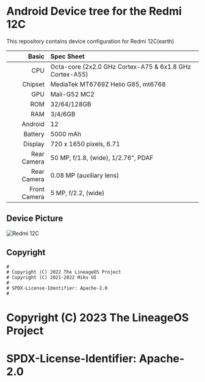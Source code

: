 # Android Device tree for the Redmi 12C

This repository contains device configuration for Redmi 12C(earth)

Basic   | Spec Sheet
-------:|:----------
CPU     | Octa-core (2x2.0 GHz Cortex-A75 & 6x1.8 GHz Cortex-A55)
Chipset | MediaTek MT6769Z Helio G85, mt6768
GPU     | Mali-G52 MC2
ROM     | 32/64/128GB
RAM     | 3/4/6GB
Android | 12
Battery | 5000 mAh
Display | 720 x 1650 pixels, 6.71
Rear Camera  | 50 MP, f/1.8, (wide), 1/2.76", PDAF
Rear Camera  | 0.08 MP (auxiliary lens)
Front Camera | 5 MP, f/2.2, (wide)

## Device Picture
![Redmi 12C]([https://mifirm.net/assets/img/model/xiaomi-redmi-12c.jpg] "Redmi 12C")

## Copyright

```
#
# Copyright (C) 2022 The LineageOS Project
# Copyright (C) 2021-2022 Miku UI
#
# SPDX-License-Identifier: Apache-2.0
#

```
#
# Copyright (C) 2023 The LineageOS Project
#
# SPDX-License-Identifier: Apache-2.0
#
```
